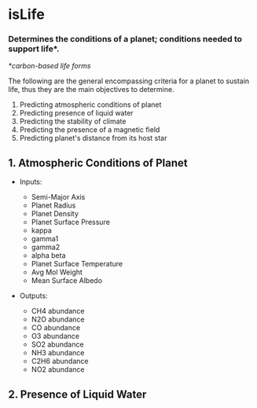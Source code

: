 # isLife
### Determines the conditions of a planet; conditions needed to support life*.
<i>*carbon-based life forms</i>
  
The following are the general encompassing criteria for a planet to sustain life,
thus they are the main objectives to determine.

1. Predicting atmospheric conditions of planet
2. Predicting presence of liquid water
3. Predicting the stability of climate
4. Predicting the presence of a magnetic field
5. Predicting planet's distance from its host star




## 1. Atmospheric Conditions of Planet

- Inputs: 
    - Semi-Major Axis	
    - Planet Radius	
    - Planet Density	
    - Planet Surface Pressure	
    - kappa	
    - gamma1	
    - gamma2	
    - alpha	beta	
    - Planet Surface Temperature
    - Avg Mol Weight	
    - Mean Surface Albedo

- Outputs:
    - CH4 abundance	
    - N2O abundance	
    - CO abundance	
    - O3 abundance	
    - SO2 abundance	
    - NH3 abundance	
    - C2H6 abundance	
    - NO2 abundance	


## 2. Presence of Liquid Water
